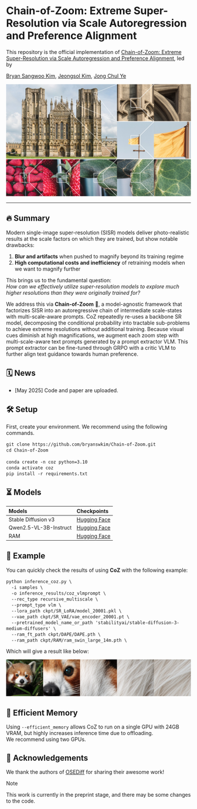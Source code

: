 # Chain-of-Zoom: Extreme Super-Resolution via Scale Autoregression and Preference Alignment

This repository is the official implementation of [Chain-of-Zoom: Extreme Super-Resolution via Scale Autoregression and Preference Alignment](https://arxiv.org/abs/2505.18600), led by

[Bryan Sangwoo Kim](https://scholar.google.com/citations?user=ndWU-84AAAAJ&hl=en), [Jeongsol Kim](https://jeongsol.dev/), [Jong Chul Ye](https://bispl.weebly.com/professor.html)

![main figure](assets/teaser.jpg)

---
## 🔥 Summary

Modern single-image super-resolution (SISR) models deliver photo-realistic results at the scale factors on which they are trained, but show notable drawbacks:

1. **Blur and artifacts** when pushed to magnify beyond its training regime
2. **High computational costs and inefficiency** of retraining models when we want to magnify further

This brings us to the fundamental question: \
_How can we effectively utilize super-resolution models to explore much higher resolutions than they were originally trained for?_

We address this via **Chain-of-Zoom** 🔎, a model-agnostic framework that factorizes SISR into an autoregressive chain of intermediate scale-states with multi-scale-aware prompts.
CoZ repeatedly re-uses a backbone SR model, decomposing the conditional probability into tractable sub-problems to achieve extreme resolutions without additional training.
Because visual cues diminish at high magnifications, we augment each zoom step with multi-scale-aware text prompts generated by a prompt extractor VLM.
This prompt extractor can be fine-tuned through GRPO with a critic VLM to further align text guidance towards human preference.

## 🗓 ️News
- [May 2025] Code and paper are uploaded.

## 🛠️ Setup
First, create your environment. We recommend using the following commands. 

```
git clone https://github.com/bryanswkim/Chain-of-Zoom.git
cd Chain-of-Zoom

conda create -n coz python=3.10
conda activate coz
pip install -r requirements.txt
```

## ⏳ Models

|Models|Checkpoints|
|:---------|:--------|
|Stable Diffusion v3|[Hugging Face](https://huggingface.co/stabilityai/stable-diffusion-3-medium)
|Qwen2.5-VL-3B-Instruct|[Hugging Face](https://huggingface.co/Qwen/Qwen2.5-VL-3B-Instruct)
|RAM|[Hugging Face](https://huggingface.co/spaces/xinyu1205/recognize-anything/blob/main/ram_swin_large_14m.pth)

## 🌄 Example
You can quickly check the results of using **CoZ** with the following example:
```
python inference_coz.py \
  -i samples \
  -o inference_results/coz_vlmprompt \
  --rec_type recursive_multiscale \
  --prompt_type vlm \
  --lora_path ckpt/SR_LoRA/model_20001.pkl \
  --vae_path ckpt/SR_VAE/vae_encoder_20001.pt \
  --pretrained_model_name_or_path 'stabilityai/stable-diffusion-3-medium-diffusers' \
  --ram_ft_path ckpt/DAPE/DAPE.pth \
  --ram_path ckpt/RAM/ram_swin_large_14m.pth \
```
Which will give a result like below:

![main figure](assets/example_result.png)

## 🔬 Efficient Memory
Using ```--efficient_memory``` allows CoZ to run on a single GPU with 24GB VRAM, but highly increases inference time due to offloading. \
We recommend using two GPUs.

## 🤗 Acknowledgements
We thank the authors of [OSEDiff](https://github.com/cswry/OSEDiff) for sharing their awesome work!

> [!note]
> This work is currently in the preprint stage, and there may be some changes to the code.
